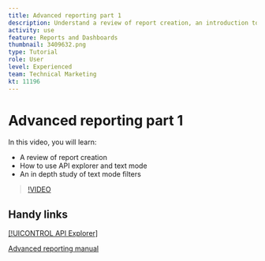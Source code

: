 ```yaml
---
title: Advanced reporting part 1
description: Understand a review of report creation, an introduction to [!UICONTROL API explorer] and text mode, and an in depth study of text mode filters.
activity: use
feature: Reports and Dashboards
thumbnail: 3409632.png
type: Tutorial
role: User
level: Experienced
team: Technical Marketing
kt: 11196
---
```

# Advanced reporting part 1

In this video, you will learn:

* A review of report creation
* How to use API explorer and text mode
* An in depth study of text mode filters 

>[!VIDEO](https://video.tv.adobe.com/v/3409632/?quality=12)

## Handy links

[[!UICONTROL API Explorer]](https://developer.adobe.com/workfront/api-explorer/)

[Advanced reporting manual](https://workfrontpartners.force.com/one/s/managed-content-guides/%20advanced-reporting-user-guide-MCMIQ3CEJWSBHUFO3ZDUHA5COGOM)
